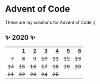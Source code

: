# Advent of Code
These are my solutions for Advent of Code :)

## ✨ 2020 ✨

[1]: 2020/src/bin/day-1.rs
[2]: 2020/src/bin/day-2.rs
[3]: 2020/src/bin/day-3.rs
[4]: 2020/src/bin/day-4.rs
[5]: 2020/src/bin/day-5.rs
[6]: 2020/src/bin/day-6.rs

|    |    |    |    |    |    |    |
| -: | -: | -: | -: | -: | -: | -: |
| | **[1]** | **[2]** | **[3]** | **[4]** | **[5]** | **[6]** |
| ~~7~~ | ~~8~~ | ~~9~~ | ~~10~~ | ~~11~~ | ~~12~~ | ~~13~~ |
| ~~14~~ | ~~15~~ | ~~16~~ | ~~17~~ | ~~18~~ | ~~19~~ | ~~20~~ |
| ~~21~~ | ~~22~~ | ~~23~~ | ~~24~~ | ~~25~~ |  |  |
